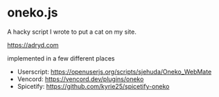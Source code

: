# oneko.js

A hacky script I wrote to put a cat on my site.

https://adryd.com

implemented in a few different places
 - Userscript: https://openuserjs.org/scripts/sjehuda/Oneko_WebMate
 - Vencord: https://vencord.dev/plugins/oneko
 - Spicetify: https://github.com/kyrie25/spicetify-oneko

